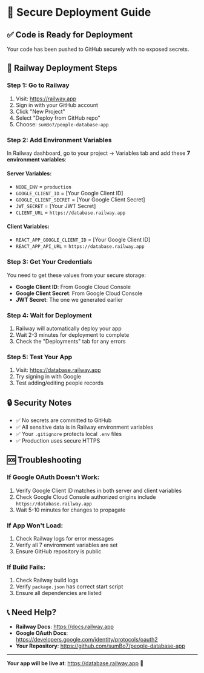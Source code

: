 # 🚀 Secure Deployment Guide

## ✅ Code is Ready for Deployment

Your code has been pushed to GitHub securely with no exposed secrets.

## 🔧 Railway Deployment Steps

### Step 1: Go to Railway
1. Visit: https://railway.app
2. Sign in with your GitHub account
3. Click "New Project"
4. Select "Deploy from GitHub repo"
5. Choose: `sumBo7/people-database-app`

### Step 2: Add Environment Variables
In Railway dashboard, go to your project → Variables tab and add these **7 environment variables**:

#### Server Variables:
- `NODE_ENV` = `production`
- `GOOGLE_CLIENT_ID` = [Your Google Client ID]
- `GOOGLE_CLIENT_SECRET` = [Your Google Client Secret]
- `JWT_SECRET` = [Your JWT Secret]
- `CLIENT_URL` = `https://database.railway.app`

#### Client Variables:
- `REACT_APP_GOOGLE_CLIENT_ID` = [Your Google Client ID]
- `REACT_APP_API_URL` = `https://database.railway.app`

### Step 3: Get Your Credentials
You need to get these values from your secure storage:
- **Google Client ID**: From Google Cloud Console
- **Google Client Secret**: From Google Cloud Console  
- **JWT Secret**: The one we generated earlier

### Step 4: Wait for Deployment
1. Railway will automatically deploy your app
2. Wait 2-3 minutes for deployment to complete
3. Check the "Deployments" tab for any errors

### Step 5: Test Your App
1. Visit: https://database.railway.app
2. Try signing in with Google
3. Test adding/editing people records

## 🔒 Security Notes

- ✅ No secrets are committed to GitHub
- ✅ All sensitive data is in Railway environment variables
- ✅ Your `.gitignore` protects local `.env` files
- ✅ Production uses secure HTTPS

## 🆘 Troubleshooting

### If Google OAuth Doesn't Work:
1. Verify Google Client ID matches in both server and client variables
2. Check Google Cloud Console authorized origins include `https://database.railway.app`
3. Wait 5-10 minutes for changes to propagate

### If App Won't Load:
1. Check Railway logs for error messages
2. Verify all 7 environment variables are set
3. Ensure GitHub repository is public

### If Build Fails:
1. Check Railway build logs
2. Verify `package.json` has correct start script
3. Ensure all dependencies are listed

## 📞 Need Help?

- **Railway Docs**: https://docs.railway.app
- **Google OAuth Docs**: https://developers.google.com/identity/protocols/oauth2
- **Your Repository**: https://github.com/sumBo7/people-database-app

---

**Your app will be live at**: https://database.railway.app 🚀

